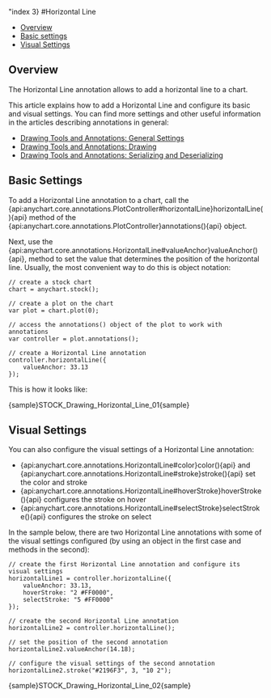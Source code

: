 "index 3}
#Horizontal Line

* [Overview](#overview)
* [Basic settings](#basic_settings)
* [Visual Settings](#visual_settings)

## Overview

The Horizontal Line annotation allows to add a horizontal line to a chart.

This article explains how to add a Horizontal Line and configure its basic and visual settings. You can find more settings and other useful information in the articles describing annotations in general:

* [Drawing Tools and Annotations: General Settings](General_Settings)
* [Drawing Tools and Annotations: Drawing](Drawing)
* [Drawing Tools and Annotations: Serializing and Deserializing](Serializing_Deserializing)

## Basic Settings

To add a Horizontal Line annotation to a chart, call the {api:anychart.core.annotations.PlotController#horizontalLine}horizontalLine(){api} method of the {api:anychart.core.annotations.PlotController}annotations(){api} object.

Next, use the {api:anychart.core.annotations.HorizontalLine#valueAnchor}valueAnchor(){api}, method to set the value that determines the position of the horizontal line. Usually, the most convenient way to do this is object notation:

```
// create a stock chart
chart = anychart.stock();

// create a plot on the chart
var plot = chart.plot(0);

// access the annotations() object of the plot to work with annotations
var controller = plot.annotations();

// create a Horizontal Line annotation
controller.horizontalLine({
    valueAnchor: 33.13
});
```

This is how it looks like:

{sample}STOCK\_Drawing\_Horizontal\_Line\_01{sample}

## Visual Settings

You can also configure the visual settings of a Horizontal Line annotation:

* {api:anychart.core.annotations.HorizontalLine#color}color(){api} and {api:anychart.core.annotations.HorizontalLine#stroke}stroke(){api} set the color and stroke
* {api:anychart.core.annotations.HorizontalLine#hoverStroke}hoverStroke(){api} configures the stroke on hover
* {api:anychart.core.annotations.HorizontalLine#selectStroke}selectStroke(){api} configures the stroke on select

In the sample below, there are two Horizontal Line annotations with some of the visual settings configured (by using an object in the first case and methods in the second):

```
// create the first Horizontal Line annotation and configure its visual settings
horizontalLine1 = controller.horizontalLine({
    valueAnchor: 33.13,
    hoverStroke: "2 #FF0000",
    selectStroke: "5 #FF0000"
});

// create the second Horizontal Line annotation
horizontalLine2 = controller.horizontalLine();

// set the position of the second annotation
horizontalLine2.valueAnchor(14.18);
 
// configure the visual settings of the second annotation
horizontalLine2.stroke("#2196F3", 3, "10 2");
```

{sample}STOCK\_Drawing\_Horizontal\_Line\_02{sample}